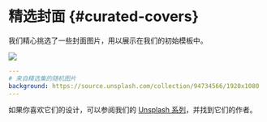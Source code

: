 # 精选封面 {#curated-covers}

我们精心挑选了一些封面图片，用以展示在我们的初始模板中。

![](/screenshots/covers.png)

```yaml
---
# 来自精选集的随机图片
background: https://source.unsplash.com/collection/94734566/1920x1080
---
```

如果你喜欢它们的设计，可以参阅我们的 [Unsplash 系列](https://unsplash.com/collections/94734566/slidev)，并找到它们的作者。
